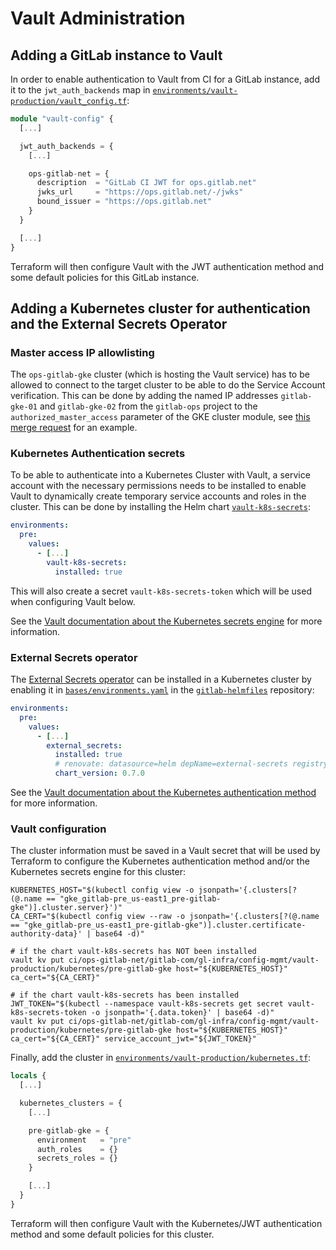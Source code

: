 # Vault Administration

## Adding a GitLab instance to Vault

In order to enable authentication to Vault from CI for a GitLab instance, add it to the `jwt_auth_backends` map in [`environments/vault-production/vault_config.tf`](https://ops.gitlab.net/gitlab-com/gl-infra/config-mgmt/-/blob/master/environments/vault-production/vault_config.tf):

```terraform
module "vault-config" {
  [...]

  jwt_auth_backends = {
    [...]

    ops-gitlab-net = {
      description  = "GitLab CI JWT for ops.gitlab.net"
      jwks_url     = "https://ops.gitlab.net/-/jwks"
      bound_issuer = "https://ops.gitlab.net"
    }
  }

  [...]
}
```

Terraform will then configure Vault with the JWT authentication method and some default policies for this GitLab instance.

## Adding a Kubernetes cluster for authentication and the External Secrets Operator

### Master access IP allowlisting

The `ops-gitlab-gke` cluster (which is hosting the Vault service) has to be allowed to connect to the target cluster to be able to do the Service Account verification. This can be done by adding the named IP addresses `gitlab-gke-01` and `gitlab-gke-02` from the `gitlab-ops` project to the `authorized_master_access` parameter of the GKE cluster module, see [this merge request](https://ops.gitlab.net/gitlab-com/gl-infra/config-mgmt/-/merge_requests/4057) for an example.

### Kubernetes Authentication secrets

To be able to authenticate into a Kubernetes Cluster with Vault, a service account with the necessary permissions needs to be installed to enable Vault to dynamically create temporary service accounts and roles in the cluster. This can be done by installing the Helm chart [`vault-k8s-secrets`](https://gitlab.com/gitlab-com/gl-infra/charts/-/tree/main/gitlab/vault-k8s-secrets):

```yaml
environments:
  pre:
    values:
      - [...]
        vault-k8s-secrets:
          installed: true
```

This will also create a secret `vault-k8s-secrets-token` which will be used when configuring Vault below.

See the [Vault documentation about the Kubernetes secrets engine](https://developer.hashicorp.com/vault/docs/secrets/kubernetes) for more information.

### External Secrets operator

The [External Secrets operator](https://external-secrets.io/) can be installed in a Kubernetes cluster by enabling it in [`bases/environments.yaml`](https://gitlab.com/gitlab-com/gl-infra/k8s-workloads/gitlab-helmfiles/-/blob/master/bases/environments.yaml) in the [`gitlab-helmfiles`](https://gitlab.com/gitlab-com/gl-infra/k8s-workloads/gitlab-helmfiles) repository:

```yaml
environments:
  pre:
    values:
      - [...]
        external_secrets:
          installed: true
          # renovate: datasource=helm depName=external-secrets registryUrl=https://charts.external-secrets.io versioning=helm depType=pre
          chart_version: 0.7.0
```

See the [Vault documentation about the Kubernetes authentication method](https://developer.hashicorp.com/vault/docs/auth/kubernetes) for more information.

### Vault configuration

The cluster information must be saved in a Vault secret that will be used by Terraform to configure the Kubernetes authentication method and/or the Kubernetes secrets engine for this cluster:

```shell
KUBERNETES_HOST="$(kubectl config view -o jsonpath='{.clusters[?(@.name == "gke_gitlab-pre_us-east1_pre-gitlab-gke")].cluster.server}')"
CA_CERT="$(kubectl config view --raw -o jsonpath='{.clusters[?(@.name == "gke_gitlab-pre_us-east1_pre-gitlab-gke")].cluster.certificate-authority-data}' | base64 -d)"

# if the chart vault-k8s-secrets has NOT been installed
vault kv put ci/ops-gitlab-net/gitlab-com/gl-infra/config-mgmt/vault-production/kubernetes/pre-gitlab-gke host="${KUBERNETES_HOST}" ca_cert="${CA_CERT}"

# if the chart vault-k8s-secrets has been installed
JWT_TOKEN="$(kubectl --namespace vault-k8s-secrets get secret vault-k8s-secrets-token -o jsonpath='{.data.token}' | base64 -d)"
vault kv put ci/ops-gitlab-net/gitlab-com/gl-infra/config-mgmt/vault-production/kubernetes/pre-gitlab-gke host="${KUBERNETES_HOST}" ca_cert="${CA_CERT}" service_account_jwt="${JWT_TOKEN}"
```

Finally, add the cluster in [`environments/vault-production/kubernetes.tf`](https://ops.gitlab.net/gitlab-com/gl-infra/config-mgmt/-/blob/master/environments/vault-production/kubernetes.tf):

```terraform
locals {
  [...]

  kubernetes_clusters = {
    [...]

    pre-gitlab-gke = {
      environment   = "pre"
      auth_roles    = {}
      secrets_roles = {}
    }

    [...]
  }
}
```

Terraform will then configure Vault with the Kubernetes/JWT authentication method and some default policies for this cluster.
